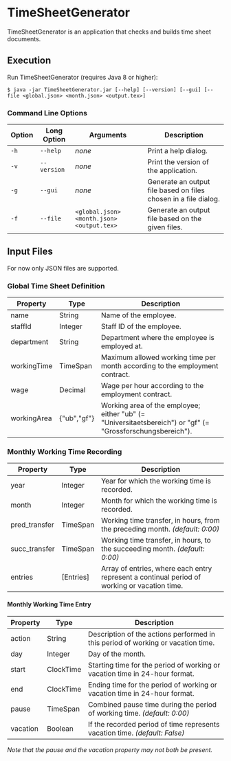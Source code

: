 # TimeSheetGenerator

TimeSheetGenerator is an application that checks and builds time sheet documents.

## Execution

Run TimeSheetGenerator (requires Java 8 or higher):

`$ java -jar TimeSheetGenerator.jar [--help] [--version] [--gui] [--file <global.json> <month.json> <output.tex>]`

### Command Line Options

| Option | Long Option | Arguments                               | Description                                                    |
| ------ | ----------- | --------------------------------------- | -------------------------------------------------------------- |
|  `-h`  |  `--help`   | _none_                                  | Print a help dialog.                                           |
|  `-v`  | `--version` | _none_                                  | Print the version of the application.                          |
|  `-g`  |   `--gui`   | _none_                                  | Generate an output file based on files chosen in a file dialog.|
|  `-f`  |  `--file`   |`<global.json> <month.json> <output.tex>`| Generate an output file based on the given files.              |

## Input Files

For now only JSON files are supported.

### Global Time Sheet Definition

| Property    | Type         | Description                                                                                                |
| ----------- | ------------ | ---------------------------------------------------------------------------------------------------------- |
| name        | String       | Name of the employee.                                                                                      |
| staffId     | Integer      | Staff ID of the employee.                                                                                  |
| department  | String       | Department where the employee is employed at.                                                              |
| workingTime | TimeSpan     | Maximum allowed working time per month according to the employment contract.                               |
| wage        | Decimal      | Wage per hour according to the employment contract.                                                        |
| workingArea | {"ub","gf"} | Working area of the employee; either "ub" (= "Universitaetsbereich") or "gf" (= "Grossforschungsbereich"). |

### Monthly Working Time Recording

| Property      | Type      | Description                                                                                  |
| ------------- | --------- | -------------------------------------------------------------------------------------------- |
| year          | Integer   | Year for which the working time is recorded.                                                 |
| month         | Integer   | Month for which the working time is recorded.                                                |
| pred_transfer | TimeSpan  | Working time transfer, in hours, from the preceding month. *(default: 0:00)*              |
| succ_transfer | TimeSpan  | Working time transfer, in hours, to the succeeding month. *(default: 0:00)*                  |
| entries       | [Entries] | Array of entries, where each entry represent a continual period of working or vacation time. |

#### Monthly Working Time Entry

| Property | Type      | Description                                                                      |
| -------- | --------- | -------------------------------------------------------------------------------- |
| action   | String    | Description of the actions performed in this period of working or vacation time. |
| day      | Integer   | Day of the month.                                                                |
| start    | ClockTime | Starting time for the period of working or vacation time in 24-hour format.      |
| end      | ClockTime | Ending time for the period of working or vacation time in 24-hour format.        |
| pause    | TimeSpan  | Combined pause time during the period of working time. *(default: 0:00)*         |
| vacation | Boolean   | If the recorded period of time represents vacation time. *(default: False)*      |

*Note that the pause and the vacation property may not both be present.*
